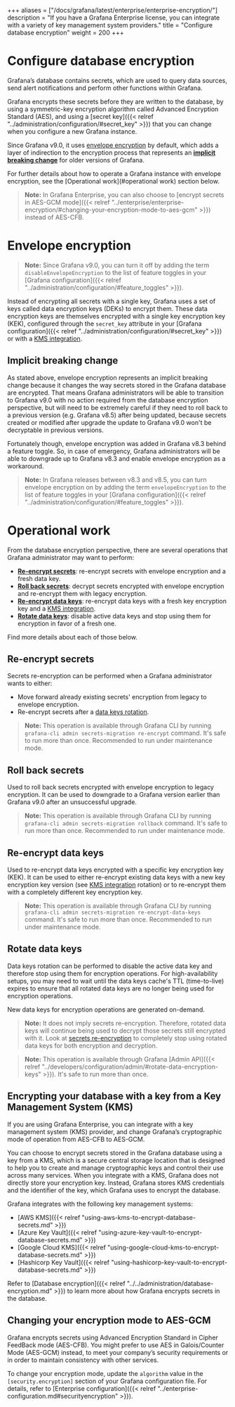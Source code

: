 +++
aliases = ["/docs/grafana/latest/enterprise/enterprise-encryption/"]
description = "If you have a Grafana Enterprise license, you can integrate with a variety of key management system providers."
title = "Configure database encryption"
weight = 200
+++

# Configure database encryption

Grafana’s database contains secrets, which are used to query data sources, send alert notifications and perform other functions within Grafana.

Grafana encrypts these secrets before they are written to the database, by using a symmetric-key encryption algorithm called Advanced Encryption Standard (AES), and using a [secret key]({{< relref "../administration/configuration/#secret_key" >}}) that you can change when you configure a new Grafana instance.

Since Grafana v9.0, it uses [envelope encryption](#envelope-encryption) by default, which adds a layer of indirection to the
encryption process that represents an [**implicit breaking change**](#implicit-breaking-change) for older versions of Grafana.

For further details about how to operate a Grafana instance with envelope encryption, see the [Operational work](#operational work) section below.

> **Note:** In Grafana Enterprise, you can also choose to [encrypt secrets in AES-GCM mode]({{< relref "../enterprise/enterprise-encryption/#changing-your-encryption-mode-to-aes-gcm" >}}) instead of AES-CFB.

# Envelope encryption

> **Note:** Since Grafana v9.0, you can turn it off by adding the term `disableEnvelopeEncryption` to the list of
> feature toggles in your [Grafana configuration]({{< relref "../administration/configuration/#feature_toggles" >}}).

Instead of encrypting all secrets with a single key, Grafana uses a set of keys called data encryption keys (DEKs) to
encrypt them. These data encryption keys are themselves encrypted with a single key encryption key (KEK), configured
through the `secret_key` attribute in your
[Grafana configuration]({{< relref "../administration/configuration/#secret_key" >}}) or with a
[KMS integration](#kms-integration).

## Implicit breaking change

As stated above, envelope encryption represents an implicit breaking change because it changes the way secrets stored
in the Grafana database are encrypted. That means Grafana administrators will be able to transition to Grafana v9.0
with no action required from the database encryption perspective, but will need to be extremely careful if they need
to roll back to a previous version (e.g. Grafana v8.5) after being updated, because secrets created or modified after upgrade
the update to Grafana v9.0 won't be decryptable in previous versions.

Fortunately though, envelope encryption was added in Grafana v8.3 behind a feature toggle. So, in case of emergency,
Grafana administrators will be able to downgrade up to Grafana v8.3 and enable envelope encryption as a workaround.

> **Note:** In Grafana releases between v8.3 and v8.5, you can turn envelope encryption on by adding the term
> `envelopeEncryption` to the list of feature toggles in your
> [Grafana configuration]({{< relref "../administration/configuration/#feature_toggles" >}}).

# Operational work

From the database encryption perspective, there are several operations that Grafana administrator may want to perform:

- [**Re-encrypt secrets**](#re-encrypt-secrets): re-encrypt secrets with envelope encryption and a fresh data key.
- [**Roll back secrets**](#roll-back-secrets): decrypt secrets encrypted with envelope encryption and re-encrypt them with legacy encryption.
- [**Re-encrypt data keys**](#re-encrypt-data-keys): re-encrypt data keys with a fresh key encryption key and a [KMS integration](#kms-integration).
- [**Rotate data keys**](#rotate-data-keys): disable active data keys and stop using them for encryption in favor of a fresh one.

Find more details about each of those below.

## Re-encrypt secrets

Secrets re-encryption can be performed when a Grafana administrator wants to either:

- Move forward already existing secrets' encryption from legacy to envelope encryption.
- Re-encrypt secrets after a [data keys rotation](#rotate-data-keys).

> **Note:** This operation is available through Grafana CLI by running `grafana-cli admin secrets-migration re-encrypt`
> command. It's safe to run more than once. Recommended to run under maintenance mode.

## Roll back secrets

Used to roll back secrets encrypted with envelope encryption to legacy encryption. It can be used to downgrade to
a Grafana version earlier than Grafana v9.0 after an unsuccessful upgrade.

> **Note:** This operation is available through Grafana CLI by running `grafana-cli admin secrets-migration rollback`
> command. It's safe to run more than once. Recommended to run under maintenance mode.

## Re-encrypt data keys

Used to re-encrypt data keys encrypted with a specific key encryption key (KEK). It can be used to either re-encrypt
existing data keys with a new key encryption key version (see [KMS integration](#kms-integration) rotation) or to
re-encrypt them with a completely different key encryption key.

> **Note:** This operation is available through Grafana CLI by running `grafana-cli admin secrets-migration re-encrypt-data-keys`
> command. It's safe to run more than once. Recommended to run under maintenance mode.

## Rotate data keys

Data keys rotation can be performed to disable the active data key and therefore stop using them for encryption operations.
For high-availability setups, you may need to wait until the data keys cache's TTL (time-to-live) expires to ensure that all
rotated data keys are no longer being used for encryption operations.

New data keys for encryption operations are generated on-demand.

> **Note:** It does not imply secrets re-encryption. Therefore, rotated data keys will continue being used to decrypt
> those secrets still encrypted with it. Look at [secrets re-encryption](#re-encrypt-secrets) to completely stop using
> rotated data keys for both encryption and decryption.

> **Note:** This operation is available through Grafana [Admin API]({{< relref "../developers/configuration/admin/#rotate-data-encryption-keys" >}}).
> It's safe to run more than once.

## Encrypting your database with a key from a Key Management System (KMS)

If you are using Grafana Enterprise, you can integrate with a key management system (KMS) provider, and change Grafana’s cryptographic mode of operation from AES-CFB to AES-GCM.

You can choose to encrypt secrets stored in the Grafana database using a key from a KMS, which is a secure central storage location that is designed to help you to create and manage cryptographic keys and control their use across many services. When you integrate with a KMS, Grafana does not directly store your encryption key. Instead, Grafana stores KMS credentials and the identifier of the key, which Grafana uses to encrypt the database.

Grafana integrates with the following key management systems:

- [AWS KMS]({{< relref "using-aws-kms-to-encrypt-database-secrets.md" >}})
- [Azure Key Vault]({{< relref "using-azure-key-vault-to-encrypt-database-secrets.md" >}})
- [Google Cloud KMS]({{< relref "using-google-cloud-kms-to-encrypt-database-secrets.md" >}})
- [Hashicorp Key Vault]({{< relref "using-hashicorp-key-vault-to-encrypt-database-secrets.md" >}})

Refer to [Database encryption]({{< relref "../../administration/database-encryption.md" >}}) to learn more about how Grafana encrypts secrets in the database.

## Changing your encryption mode to AES-GCM

Grafana encrypts secrets using Advanced Encryption Standard in Cipher
FeedBack mode (AES-CFB). You might prefer to use AES in Galois/Counter
Mode (AES-GCM) instead, to meet your company’s security requirements or
in order to maintain consistency with other services.

To change your encryption mode, update the `algorithm` value in the
`[security.encryption]` section of your Grafana configuration file.
For details, refer to [Enterprise configuration]({{< relref "../enterprise-configuration.md#securityencryption" >}}).
